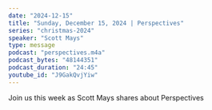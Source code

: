 ```yaml
---
date: "2024-12-15"
title: "Sunday, December 15, 2024 | Perspectives"
series: "christmas-2024"
speaker: "Scott Mays"
type: message
podcast: "perspectives.m4a"
podcast_bytes: "48144351"
podcast_duration: "24:45"
youtube_id: "J9GakQvjYiw"
---
```

Join us this week as Scott Mays shares about Perspectives
